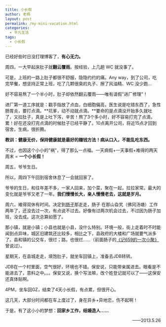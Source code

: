```yaml
---
title: 小长假
author: 老杨
layout: post
permalink: /my-mini-vacation.html
categories:
  - 平凡生活
tags:
  - 小长假
---
```

已经好些时日没打理博客了，**有心无力。**

周四，一大早起床肚子就**翻云覆雨**。按经验，上几趟 WC 就没事了。  


  
可是，上班的一路上肚子都很不舒服，隐隐约约的痛。Any way，到了公司，吃完早餐，想坚持正常上班，吃了几颗很臭的丸子、擦了风油精、WC 没少跑...

好不容易熬了一个半小时，肚子却依然翻云覆雨——唯有请假"进厂修理"！

进厂第一道工序就是：戳手指放了点血，白细胞偏高，医生说是吃错东西了，急性肠胃炎，要打点滴。**坑爹，动不动就点滴。**要命的是点滴没开始多久就吐了，又拉肚子，真是上吐下泻，辛苦！熬了3个多小时，好不容易打完了点滴，累！好在还没打完点滴的时候肚子已经平静了。10点离开公司，将近15点才回到宿舍，生病，很折腾。

**教训：健康无价，保持健康就是最好的赚钱方法！病从口入，不能乱吃东西。**

不过，也因这个小小的"祸"，得了那么一点福。一天病假+一天事假+难得的两天周末 = **一个小长假！**

周五，爷爷生日。

所以，周四下午回到宿舍休息了一会就回家了。

爷爷的生日，和往年差不多，一家人回来，加个菜，聚在一起，拉拉家常。最大的变化就是爷爷又老了一年。**我们慢慢长大，亲人慢慢老去，这就是岁月。**

周六，难得双休有时间。决定到<a title="嫦子" href="/author/xcz" target="_blank">肠子</a>那走走，肠子 在那山旮旯（佛冈汤塘）工作两年了，还没去过一次，有点说不过去。好像有过两次机会过去，不过因为肠子加班，没去成。这次总算如愿了。

那小镇，就是小镇；小县也就是小县，没什么特别。环境一般，街上走着时不时能闻到点异味，城区旧建筑还比较多，相比之下，县政府的大楼和广场就要气派多了。县和镇的公交车，很烂；路，也很烂……（前面肠子的<a title="记659的一次小聚" href="/remember-our-time-together.html" target="_blank">《记659的一次小聚》</a>曾说过）。

星期天，在县城走走，填饱肚子，就坐车回镇上，准备去JDB转转。

JDB在一个村里面，空气很好，环境也不错。保安说，只能带亲属进去。眼看是不能进去了，意料之中。。。保安又说，换个写法嘛，改个姓登记就可以了——这保安还真体贴啊。

4PM，坐车回GZ，结束了4天小长假，有点累，但很开心。

这几天，大部分时间都在车上度过了，身在异乡+异地恋，伤不起啊！

于是，有了这小小的梦想：**回家乡工作，结婚造人……**

<p style="text-align: right;">
  ——2013.5.26
</p>